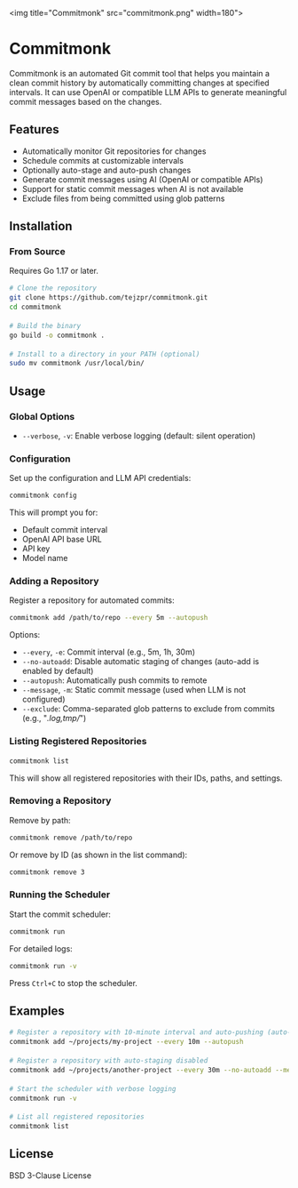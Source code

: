 <img title="Commitmonk" src="commitmonk.png" width=180">

# Commitmonk 

Commitmonk is an automated Git commit tool that helps you maintain a clean commit history by automatically committing changes at specified intervals. It can use OpenAI or compatible LLM APIs to generate meaningful commit messages based on the changes.

## Features

- Automatically monitor Git repositories for changes
- Schedule commits at customizable intervals
- Optionally auto-stage and auto-push changes
- Generate commit messages using AI (OpenAI or compatible APIs)
- Support for static commit messages when AI is not available
- Exclude files from being committed using glob patterns

## Installation

### From Source

Requires Go 1.17 or later.

```bash
# Clone the repository
git clone https://github.com/tejzpr/commitmonk.git
cd commitmonk

# Build the binary
go build -o commitmonk .

# Install to a directory in your PATH (optional)
sudo mv commitmonk /usr/local/bin/
```

## Usage

### Global Options

- `--verbose`, `-v`: Enable verbose logging (default: silent operation)

### Configuration

Set up the configuration and LLM API credentials:

```bash
commitmonk config
```

This will prompt you for:
- Default commit interval
- OpenAI API base URL
- API key
- Model name

### Adding a Repository

Register a repository for automated commits:

```bash
commitmonk add /path/to/repo --every 5m --autopush
```

Options:
- `--every`, `-e`: Commit interval (e.g., 5m, 1h, 30m)
- `--no-autoadd`: Disable automatic staging of changes (auto-add is enabled by default)
- `--autopush`: Automatically push commits to remote
- `--message`, `-m`: Static commit message (used when LLM is not configured)
- `--exclude`: Comma-separated glob patterns to exclude from commits (e.g., "*.log,tmp/*")

### Listing Registered Repositories

```bash
commitmonk list
```

This will show all registered repositories with their IDs, paths, and settings.

### Removing a Repository

Remove by path:
```bash
commitmonk remove /path/to/repo
```

Or remove by ID (as shown in the list command):
```bash
commitmonk remove 3
```

### Running the Scheduler

Start the commit scheduler:

```bash
commitmonk run
```

For detailed logs:
```bash
commitmonk run -v
```

Press `Ctrl+C` to stop the scheduler.

## Examples

```bash
# Register a repository with 10-minute interval and auto-pushing (auto-staging enabled by default)
commitmonk add ~/projects/my-project --every 10m --autopush

# Register a repository with auto-staging disabled
commitmonk add ~/projects/another-project --every 30m --no-autoadd --message "Auto-commit" --exclude "*.log,tmp/*"

# Start the scheduler with verbose logging
commitmonk run -v

# List all registered repositories
commitmonk list
```

## License

BSD 3-Clause License

